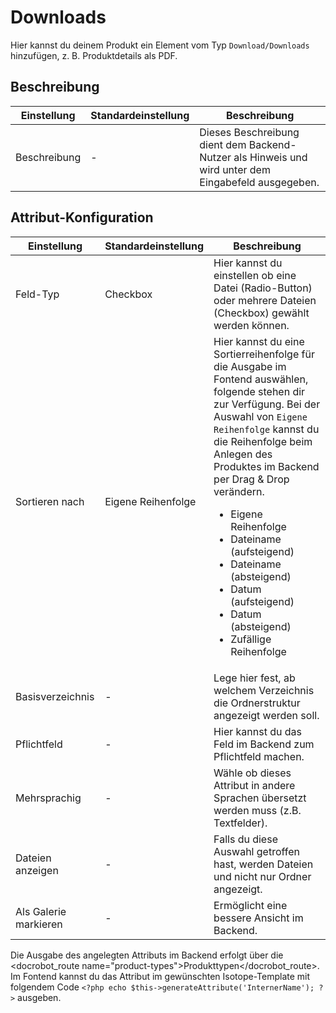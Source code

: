 # Downloads

Hier kannst du deinem Produkt ein Element vom Typ `Download/Downloads` hinzufügen, z. B. Produktdetails als PDF.

## Beschreibung

<table>
    <thead>
        <tr>
            <th>Einstellung</th>
            <th>Standardeinstellung</th>
            <th>Beschreibung</th>
        </tr>
    </thead>
    <tbody>
        <tr>
            <td>Beschreibung</td>
            <td>-</td>
            <td>Dieses Beschreibung dient dem Backend-Nutzer als Hinweis und wird unter dem Eingabefeld ausgegeben.</td>
        </tr>       
    </tbody>
</table>


## Attribut-Konfiguration

<table>
    <thead>
        <tr>
            <th>Einstellung</th>
            <th>Standardeinstellung</th>
            <th>Beschreibung</th>
        </tr>
    </thead>
    <tbody>
    	<tr>
            <td>Feld-Typ</td>
            <td>Checkbox</td>
            <td>Hier kannst du einstellen ob eine Datei (Radio-Button) oder mehrere Dateien (Checkbox) gewählt werden können.</td>
        </tr>
    	<tr>
            <td>Sortieren nach</td>
            <td>Eigene Reihenfolge</td>
            <td>Hier kannst du eine Sortierreihenfolge für die Ausgabe im Fontend auswählen, folgende stehen dir zur Verfügung. Bei der Auswahl von <code>Eigene Reihenfolge</code> kannst du die Reihenfolge beim <docrobot_route name="product-management">Anlegen des Produktes</docrobot_route> im Backend per Drag & Drop verändern.
            <ul>
            <li>Eigene Reihenfolge</li>
            <li>Dateiname (aufsteigend)</li>
            <li>Dateiname (absteigend)</li>
            <li>Datum (aufsteigend)</li>
            <li>Datum (absteigend)</li>
            <li>Zufällige Reihenfolge</li>
            </ul>
            </td>
        </tr>        
    	<tr>
            <td>Basisverzeichnis</td>
            <td>-</td>
            <td>Lege hier fest, ab welchem Verzeichnis die Ordnerstruktur angezeigt werden soll.</td>
        </tr>
        <tr>
            <td>Pflichtfeld</td>
            <td>-</td>
            <td>Hier kannst du das Feld im Backend zum Pflichtfeld machen.</td>
        </tr>
        <tr>
        	<td>Mehrsprachig</td>
        	<td>-</td>
        	<td>Wähle ob dieses Attribut in andere Sprachen übersetzt werden muss (z.B. Textfelder).</td>
        </tr>
    	<tr>
            <td>Dateien anzeigen</td>
            <td>-</td>
            <td>Falls du diese Auswahl getroffen hast, werden Dateien und nicht nur Ordner angezeigt.</td>
        </tr>
        <tr>
            <td>Als Galerie markieren</td>
            <td>-</td>
            <td>Ermöglicht eine bessere Ansicht im Backend.</td>
        </tr>
	</tbody>
</table>

Die Ausgabe des angelegten Attributs im Backend erfolgt über die <docrobot_route name="product-types">Produkttypen</docrobot_route>. Im Fontend kannst du das Attribut im gewünschten Isotope-Template mit folgendem Code `<?php echo $this->generateAttribute('InternerName'); ?>` ausgeben.